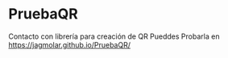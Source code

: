 # PruebaQR
Contacto con librería para creación de QR
Pueddes Probarla en  https://jagmolar.github.io/PruebaQR/
